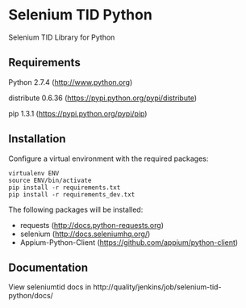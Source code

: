 Selenium TID Python
===================

Selenium TID Library for Python

Requirements
------------

Python 2.7.4 (http://www.python.org)

distribute 0.6.36 (https://pypi.python.org/pypi/distribute)

pip 1.3.1 (https://pypi.python.org/pypi/pip)

Installation
------------

Configure a virtual environment with the required packages:

```
virtualenv ENV
source ENV/bin/activate
pip install -r requirements.txt
pip install -r requirements_dev.txt
```

The following packages will be installed:
  * requests (http://docs.python-requests.org)
  * selenium (http://docs.seleniumhq.org/)
  * Appium-Python-Client (https://github.com/appium/python-client)

Documentation
-------------

View seleniumtid docs in http://quality/jenkins/job/selenium-tid-python/docs/
